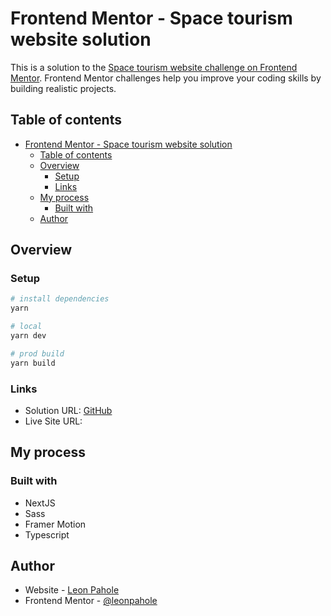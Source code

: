 # Frontend Mentor - Space tourism website solution

This is a solution to the [Space tourism website challenge on Frontend Mentor](https://www.frontendmentor.io/challenges/space-tourism-multipage-website-gRWj1URZ3). Frontend Mentor challenges help you improve your coding skills by building realistic projects.

## Table of contents

- [Frontend Mentor - Space tourism website solution](#frontend-mentor---space-tourism-website-solution)
  - [Table of contents](#table-of-contents)
  - [Overview](#overview)
    - [Setup](#setup)
    - [Links](#links)
  - [My process](#my-process)
    - [Built with](#built-with)
  - [Author](#author)

## Overview

### Setup

```bash
# install dependencies
yarn

# local
yarn dev

# prod build
yarn build
```

### Links

- Solution URL: [GitHub](https://github.com/leonpahole/fm-fylo-landing-page)
- Live Site URL:

## My process

### Built with

- NextJS
- Sass
- Framer Motion
- Typescript

## Author

- Website - [Leon Pahole](https://leonpahole.com)
- Frontend Mentor - [@leonpahole](https://www.frontendmentor.io/profile/leonpahole)
